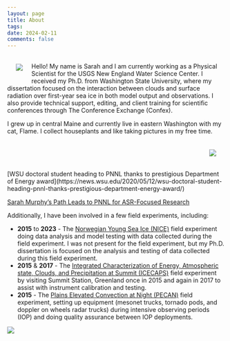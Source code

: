 ```yaml
---
layout: page
title: About
tags: 
date: 2024-02-11
comments: false
---
```

<div>
<img src = "../assets/img/Sarah2023-1699.jpeg" align = "left" style="margin:20px"><br>Hello! My name is Sarah and I am currently working as a Physical Scientist for the USGS New England Water Science Center. I received my Ph.D. from Washington State University, where my dissertation focused on the interaction between clouds and surface radiation over first-year sea ice in both model output and observations. I also provide technical support, editing, and client training for scientific conferences through The Conference Exchange (Confex).

I grew up in central Maine and currently live in eastern Washington with my cat, Flame. I collect houseplants and like taking pictures in my free time.
</div>

<div>
<img src = "../assets/img/Sarah2023-1738.jpeg" align = "right" style="margin:20px"><br><br><br><br>[WSU doctoral student heading to PNNL thanks to prestigious Department of Energy award](https://news.wsu.edu/2020/05/12/wsu-doctoral-student-heading-pnnl-thanks-prestigious-department-energy-award/)

[Sarah Murphy’s Path Leads to PNNL for ASR-Focused Research](https://asr.science.energy.gov/news/program-news/post/12974)

Additionally, I have been involved in a few field experiments, including:
- **2015** to **2023** - The <a href="https://www.npolar.no/en/projects/n-ice2015/">Norwegian Young Sea Ice (NICE)</a> field experiment doing data analysis and model testing with data collected during the field experiment. I was not present for the field experiment, but my Ph.D. dissertation is focused on the analysis and testing of data collected during this field experiment.
- **2015** & **2017** - The <a href="https://labs.wsu.edu/lar-sensing/icecaps-experiment/">Integrated Characterization of Energy, Atmospheric state, Clouds, and Precipitation at Summit (ICECAPS)</a> field experiment by visiting Summit Station, Greenland once in 2015 and again in 2017 to assist with instrument calibration and testing.
- **2015** - The <a href="https://www.nssl.noaa.gov/projects/pecan/#:~:text=Plains%20Elevated%20Convection%20At%20Night%20(PECAN)%20is%20a%20large%2C,1%20to%20July%2015%2C%202015.">Plains Elevated Convection at Night (PECAN)</a> field experiment, setting up equipment (mesonet trucks, tornado pods, and doppler on wheels radar trucks) during intensive observing periods (IOP) and doing quality assurance between IOP deployments.
</div>
<img src = "../assets/img/flame.jpeg">


